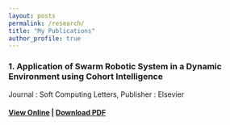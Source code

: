 ```yaml
---
layout: posts
permalink: /research/
title: "My Publications"
author_profile: true
---
```


### 1. Application of Swarm Robotic System in a Dynamic Environment using Cohort Intelligence
  Journal : Soft Computing Letters, Publisher : Elsevier
#### [View Online](https://www.sciencedirect.com/science/article/pii/S2666222120300058) | [Download PDF](https://pdf.sciencedirectassets.com/776613/1-s2.0-S2666222120X00025/1-s2.0-S2666222120300058/main.pdf?X-Amz-Security-Token=IQoJb3JpZ2luX2VjEHgaCXVzLWVhc3QtMSJHMEUCIQCS9NCk%2FCA9B4Z66%2Fr6sIkWPhclgqg%2FUrgni35F1TqpFQIgQvC4jpU%2FG9hg0BA7WxWibA66Gi%2BOybt68hX8SDzdqGYqvQMI0f%2F%2F%2F%2F%2F%2F%2F%2F%2F%2FARADGgwwNTkwMDM1NDY4NjUiDDKEjFciP8NmhOEjsiqRA24wuxQetNxOzkHrbi%2Bu%2BdEeAbPIX1qlLHgg5WpHJr7IfIuUXH8B8VdY%2BoykILQGwP35TP50ts%2BZhDql3CtsHnEIuUOWtbSJFwK7IIA32viOqNdBblTT171f4kVaVRqjsET1qjRpp56fSX2elKywqQMFQ%2F1Pq%2FriQWFOWgpZNGdz%2FFFgPO6JUV3MhvZrDk7vZodd3q42RhDJ6wSbkLHOMPyUh4DX71CSFWbsYVfiHs7%2FUWCnuESRyBYmDMcDYF2LulmJ%2Fqhjyfbq3SkXzc4uzIKnOv3cu6McSWWwqRM0%2F5cJNxdfCnUlQ8L2ROJI5GDntl8QOBCOFZN9brbmWXWKCS2xSbe2vgkqqrb0Qh7Ge%2BTJYrLMuRelyAdkzqB870T0PEWdDwJVEj%2FoKcuYnkpsNMtYnmuiGyavBxQ8oAHz4C2LSJ26ZWWTpPDnTgBqNiqQgaD%2FSlUcYOCbjX7XadE96VXLDpx3UpphQC9f%2BcX10fpjLnedQGTpjF%2BWcBmbcmmb7tPkRvr2uTZCa8wZjLU0U2RLMM65if0FOusBv9YrJ5JHWI8Ula7SvzzK5QR3kUh7x2IMivOpjOfa3BPeYNqWA%2F%2FAHJ3wCsYVmjGH1jeK5fP06PcJlM%2BEUMwZQAExQVrqztGMF2Eu%2FBR2KbaU5zsXcXHpbl0fauc4JfYeOw4Pm1FxBePvOqNno4Ws1pPsoT6ArvILqWoTaVTewZ%2BpSqWmiJQPmSEK9i%2FXqmUgm6l5woJdxIC5%2BGqsOqC9xdIsJLCfEKgkuJmQDH7mNgTR80Bmb657AsH4fVniPFcpV7AAzFqx8vkQHmeMIh3W3V77PSNDRMZQp1hwgZPgZEKOD8BxQ4fL97giSw%3D%3D&X-Amz-Algorithm=AWS4-HMAC-SHA256&X-Amz-Date=20201104T080319Z&X-Amz-SignedHeaders=host&X-Amz-Expires=300&X-Amz-Credential=ASIAQ3PHCVTY2PW6JHVR%2F20201104%2Fus-east-1%2Fs3%2Faws4_request&X-Amz-Signature=34f8388071d44f0e690b4d4f18f7db183532e2c2438cbb8abb26e6b58afc5e5f&hash=09f4e431120d38402dc05fd2d12645cbf1f640031c3715a21e9bdad5b5b913a7&host=68042c943591013ac2b2430a89b270f6af2c76d8dfd086a07176afe7c76c2c61&pii=S2666222120300058&tid=spdf-6a4d9a13-82cf-4ae9-9d0d-3bbbffef26fe&sid=0eb18f7584db0248a90b1059bcebf59ed43cgxrqb&type=client)
